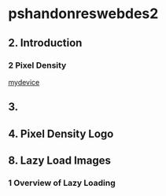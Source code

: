 # pshandonreswebdes2
## 2. Introduction
### 2 Pixel Density
[mydevice](http://mydevice.io)
## 3.


## 4. Pixel Density Logo

## 8. Lazy Load Images
### 1 Overview of Lazy Loading
